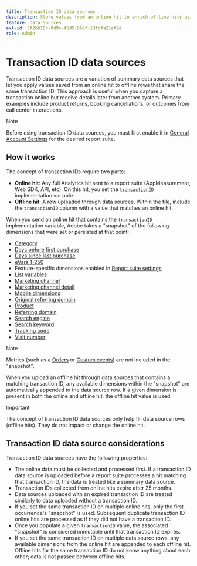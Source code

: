 ```yaml
---
title: Transaction ID data sources
description: Store values from an online hit to enrich offline hits using a shared transaction ID.
feature: Data Sources
exl-id: 5f26b15c-8d9c-46d5-860f-13fdfa21af2e
role: Admin
---
```

# Transaction ID data sources

Transaction ID data sources are a variation of summary data sources that let you apply values saved from an online hit to offline rows that share the same transaction ID. This approach is useful when you capture a transaction online but receive details later from another system. Primary examples include product returns, booking cancellations, or outcomes from call center interactions.

>[!NOTE]
>
>Before using transaction ID data sources, you must first enable it in [General Account Settings](/help/admin/admin/c-manage-report-suites/c-edit-report-suites/general/general-acct-settings-admin.md) for the desired report suite.

## How it works

The concept of transaction IDs require two parts:

* **Online hit**: Any full Analytics hit sent to a report suite (AppMeasurement, Web SDK, API, etc). On this hit, you set the [`transactionID`](/help/implement/vars/page-vars/transactionid.md) implementation variable.
* **Offline hit**: A row uploaded through data sources. Within the file, include the `transactionID` column with a value that matches an online hit.

When you send an online hit that contains the `transactionID` implementation variable, Adobe takes a "snapshot" of the following dimensions that were set or persisted at that point:

* [Category](/help/components/dimensions/category.md)
* [Days before first purchase](/help/components/dimensions/days-before-first-purchase.md)
* [Days since last purchase](/help/components/dimensions/days-since-last-purchase.md)
* [eVars 1-250](/help/components/dimensions/evar.md)
* Feature-specific dimensions enabled in [Report suite settings](/help/admin/admin/c-manage-report-suites/report-suites-admin.md)
* [List variables](/help/implement/vars/page-vars/list.md)
* [Marketing channel](/help/components/dimensions/marketing-channel.md)
* [Marketing channel detail](/help/components/dimensions/marketing-detail.md)
* [Mobile dimensions](/help/components/dimensions/mobile-dimensions.md)
* [Original referring domain](/help/components/dimensions/original-referring-domain.md)
* [Product](/help/components/dimensions/product.md)
* [Referring domain](/help/components/dimensions/referring-domain.md)
* [Search engine](/help/components/dimensions/search-engine.md)
* [Search keyword](/help/components/dimensions/search-keyword.md)
* [Tracking code](/help/components/dimensions/tracking-code.md)
* [Visit number](/help/components/dimensions/visit-number.md)

>[!NOTE]
>
>Metrics (such as a [Orders](/help/components/metrics/orders.md) or [Custom events](/help/components/metrics/custom-events.md)) are not included in the "snapshot".

When you upload an offline hit through data sources that contains a matching transaction ID, any available dimensions within the "snapshot" are automatically appended to the data source row. If a given dimension is present in both the online and offline hit, the offline hit value is used.

>[!IMPORTANT]
>
>The concept of transaction ID data sources only help fill data source rows (offline hits). They do not impact or change the online hit.

## Transaction ID data source considerations

Transaction ID data sources have the following properties:

* The online data must be collected and processed first. If a transaction ID data source is uploaded before a report suite processes a hit matching that transaction ID, the data is treated like a summary data source.
* Transaction IDs collected from online hits expire after 25 months.
* Data sources uploaded with an expired transaction ID are treated similarly to data uploaded without a transaction ID.
* If you set the same transaction ID on multiple online hits, only the first occurrence's "snapshot" is used. Subsequent duplicate transaction ID online hits are processed as if they did not have a transaction ID.
* Once you populate a given `transactionID` value, the associated "snapshot" is considered immutable until that transaction ID expires. 
* If you set the same transaction ID on multiple data source rows, any available dimensions from the online hit are appended to each offline hit. Offline hits for the same transaction ID do not know anything about each other; data is not passed between offline hits.
